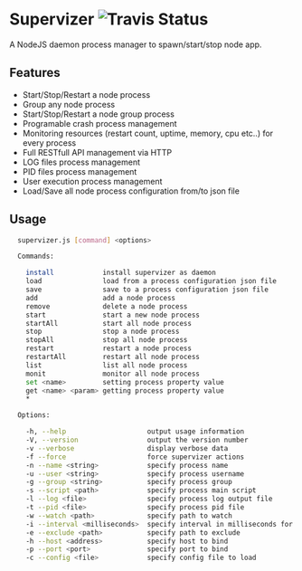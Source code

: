 Supervizer ![Travis Status](https://travis-ci.org/oOthkOo/supervizer.png)
========================
A NodeJS daemon process manager to spawn/start/stop node app.

Features
-----
 * Start/Stop/Restart a node process
 * Group any node process
 * Start/Stop/Restart a node group process
 * Programable crash process management
 * Monitoring resources (restart count, uptime, memory, cpu etc..) for every process
 * Full RESTfull API management via HTTP
 * LOG files process management
 * PID files process management
 * User execution process management
 * Load/Save all node process configuration from/to json file

Usage
-----
``` sh
  supervizer.js [command] <options>

  Commands:

    install            install supervizer as daemon
    load               load from a process configuration json file
    save               save to a process configuration json file
    add                add a node process
    remove             delete a node process
    start              start a new node process
    startAll           start all node process
    stop               stop a node process
    stopAll            stop all node process
    restart            restart a node process
    restartAll         restart all node process
    list               list all node process
    monit              monitor all node process
    set <name>         setting process property value
    get <name> <param> getting process property value
    *                 

  Options:

    -h, --help                    output usage information
    -V, --version                 output the version number
    -v --verbose                  display verbose data
    -f --force                    force supervizer actions
    -n --name <string>            specify process name
    -u --user <string>            specify process username
    -g --group <string>           specify process group
    -s --script <path>            specify process main script
    -l --log <file>               specify process log output file
    -t --pid <file>               specify process pid file
    -w --watch <path>             specify path to watch
    -i --interval <milliseconds>  specify interval in milliseconds for watch
    -e --exclude <path>           specify path to exclude
    -h --host <address>           specify host to bind
    -p --port <port>              specify port to bind
    -c --config <file>            specify config file to load
```


